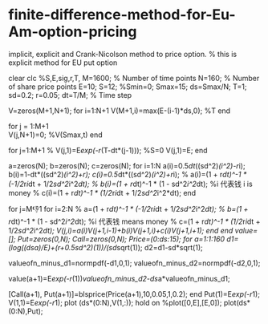 # finite-difference-method-for-Eu-Am-option-pricing
implicit, explicit and Crank-Nicolson method to price option.
% this is explicit method for EU  put option

clear
clc
%S,E,sig,r,T,
 M=1600; % Number of time points
 N=160; % Number of share price points
 E=10;
 S=12;
 %Smin=0;
 Smax=15;
 ds=Smax/N;
 T=1;
 sd=0.2;
 r=0.05;
 dt=T/M; % Time step

 V=zeros(M+1,N+1);
for i=1:N+1
    V(M+1,i)=max(E-(i-1)*ds,0);    %T
end

for j = 1:M+1               
  V(j,N+1)=0;               %V(Smax,t)
end

 for j=1:M+1
    %  V(j,1)=E*exp(-r*(T-dt*(j-1)));   %S=0
    V(j,1)=E;
 end

 a=zeros(N);
 b=zeros(N);
 c=zeros(N);
 for i=1:N
     a(i)=0.5*dt*((sd^2)*(i^2)-r*i);
     b(i)=1-dt*((sd^2)*(i^2)+r);
     c(i)=0.5*dt*((sd^2)*(i^2)+r*i);
%        a(i)=(1 + r*dt)^-1 * (-1/2*r*i*dt + 1/2*sd^2*i^2*dt);
%        b(i)=(1 + r*dt)^-1 * (1 - sd^2*i^2*dt);                   %i 代表钱 i is money
%        c(i)=(1 + r*dt)^-1 * (1/2*r*i*dt + 1/2*sd^2*i^2*dt);
 end

 for j=M:-1:1
     for i=2:N
%          a=(1 + r*dt)^-1 * (-1/2*r*i*dt + 1/2*sd^2*i^2*dt);
%          b=(1 + r*dt)^-1 * (1 - sd^2*i^2*dt);                   %i 代表钱 means money
%          c=(1 + r*dt)^-1 * (1/2*r*i*dt + 1/2*sd^2*i^2*dt);
         V(j,i)=a(i)*V(j+1,i-1)+b(i)*V(j+1,i)+c(i)*V(j+1,i+1);
     end
 end
 value=[];
 Put=zeros(0,N);
 Call=zeros(0,N);
 Price=(0:ds:15);
 for a=1:1:160
 d1=(log((ds*a)/E)+(r+0.5*sd^2)*(1))/(sd*sqrt(1));
 d2=d1-sd*sqrt(1);
 
 valueofn_minus_d1=normpdf(-d1,0,1);
 valueofn_minus_d2=normpdf(-d2,0,1);
 
 value(a+1)=E*exp(-r*(1))*valueofn_minus_d2-ds*a*valueofn_minus_d1;
 
 
[Call(a+1),  Put(a+1)]=blsprice(Price(a+1),10,0.05,1,0.2);
 end
 Put(1)=E*exp(-r*1);
 V(1,1)=E*exp(-r*1);
 plot (ds*(0:N),V(1,:));
  hold on
  %plot([0,E],[E,0]);
 plot(ds*(0:N),Put);
